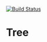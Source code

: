 [![Build Status](https://travis-ci.org/SVolkoff/Tree.svg?branch=master)](https://travis-ci.org/SVolkoff/Tree)
# Tree
